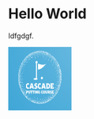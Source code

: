 <!DOCTYPE html>
<html>
<body>
<h1>Hello World</h1>
<p>Idfgdgf.</p>
  <img src="/images/cascade.png" alt="cascade golf logo" style="width:128px;height:128px;">
</body>
</html>
